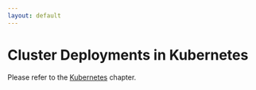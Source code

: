 ```yaml
---
layout: default
---
```

Cluster Deployments in Kubernetes
=================================

Please refer to the [Kubernetes](deployment-kubernetes-readme.html) chapter.
